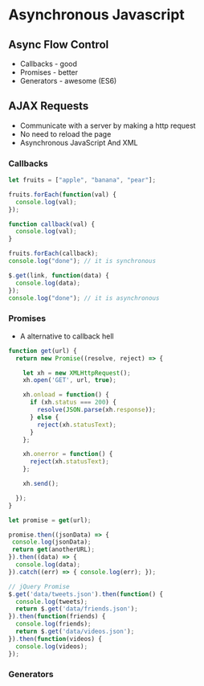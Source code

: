 # Asynchronous Javascript


## Async Flow Control

- Callbacks  - good
- Promises   - better
- Generators - awesome (ES6)


## AJAX Requests

- Communicate with a server by making a http request
- No need to reload the page
- Asynchronous JavaScript And XML

### Callbacks

```javascript
let fruits = ["apple", "banana", "pear"];

fruits.forEach(function(val) {
  console.log(val);
});

function callback(val) {
  console.log(val);
}

fruits.forEach(callback);
console.log("done"); // it is synchronous

$.get(link, function(data) {
  console.log(data);
});
console.log("done"); // it is asynchronous
```

### Promises

- A alternative to callback hell

```javascript
function get(url) {
  return new Promise((resolve, reject) => {

    let xh = new XMLHttpRequest();
    xh.open('GET', url, true);

    xh.onload = function() {
      if (xh.status === 200) {
        resolve(JSON.parse(xh.response));
      } else {
        reject(xh.statusText);
      }
    };

    xh.onerror = function() {
      reject(xh.statusText);
    };

    xh.send();

  });
}

let promise = get(url);

promise.then((jsonData) => {
 console.log(jsonData);
 return get(anotherURL);
}).then((data) => {
  console.log(data);
}).catch((err) => { console.log(err); });
```

```javascript
// jQuery Promise
$.get('data/tweets.json').then(function() {
  console.log(tweets);
  return $.get('data/friends.json');
}).then(function(friends) {
  console.log(friends);
  return $.get('data/videos.json');
}).then(function(videos) {
  console.log(videos);
});
```

### Generators


